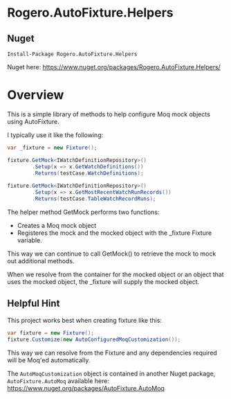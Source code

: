 # Rogero.AutoFixture.Helpers

## Nuget

```Install-Package Rogero.AutoFixture.Helpers```

Nuget here: https://www.nuget.org/packages/Rogero.AutoFixture.Helpers/

# Overview

This is a simple library of methods to help configure Moq mock objects using AutoFixture.

I typically use it like the following:

```csharp
var _fixture = new Fixture();

fixture.GetMock<IWatchDefinitionRepository>()
		.Setup(x => x.GetWatchDefinitions())
		.Returns(testCase.WatchDefinitions);
		
fixture.GetMock<IWatchDefinitionRepository>()
		.Setup(x => x.GetMostRecentWatchRunRecords())
		.Returns(testCase.TableWatchRecordRuns);
```

The helper method GetMock<T> performs two functions:
* Creates a Moq mock object
* Registeres the mock and the mocked object with the _fixture Fixture variable.

This way we can continue to call GetMock<T>() to retrieve the mock to mock out additional methods.

When we resolve from the container for the mocked object or an object that uses the mocked object, the _fixture will supply the mocked object.

## Helpful Hint

This project works best when creating fixture like this: 
```csharp
var fixture = new Fixture();
fixture.Customize(new AutoConfiguredMoqCustomization());
```

This way we can resolve from the Fixture and any dependencies required will be Moq'ed automatically.

The ```AutoMoqCustomization``` object is contained in another Nuget package, ```AutoFixture.AutoMoq``` available here: https://www.nuget.org/packages/AutoFixture.AutoMoq

